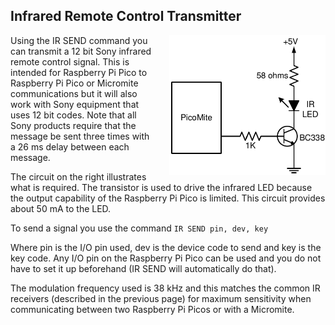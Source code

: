 ## Infrared Remote Control Transmitter

<div style="float: right; margin-left: 20px;">
  <img src="../img/12_IR_circuit.png" alt="IR circuit example" width="250">
</div>

Using the IR SEND command you can transmit a 12 bit Sony infrared remote control signal. This is intended for Raspberry Pi Pico to Raspberry Pi Pico or Micromite communications but it will also work with Sony equipment that uses 12 bit codes. Note that all Sony products require that the message be sent three times with a 26 ms delay between each message.

The circuit on the right illustrates what is required. The transistor is used to drive the infrared LED because the output capability of the Raspberry Pi Pico is limited. This circuit provides about 50 mA to the LED.

To send a signal you use the command `IR SEND pin, dev, key`

Where pin is the I/O pin used, dev is the device code to send and key is the key code. Any I/O pin on the Raspberry Pi Pico can be used and you do not have to set it up beforehand (IR SEND will automatically do that).

The modulation frequency used is 38 kHz and this matches the common IR receivers (described in the previous page) for maximum sensitivity when communicating between two Raspberry Pi Picos or with a Micromite.<br style="clear:both" />

